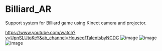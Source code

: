 # Billiard_AR
Support system for Billiard game using Kinect camera and projector.

https://www.youtube.com/watch?v=UpnSLUtoKeY&ab_channel=HouseofTalentsbyNCDC
![image](https://user-images.githubusercontent.com/38572172/159177345-3aff817b-ae88-4dd5-870d-c952f8892e36.png)
![image](https://user-images.githubusercontent.com/38572172/159177372-5d07ca74-2101-4b32-bbc2-dc9d23dc12c6.png)
![image](https://user-images.githubusercontent.com/38572172/159177294-9faeb62b-6b54-4fc2-91ae-2437296278df.png)
